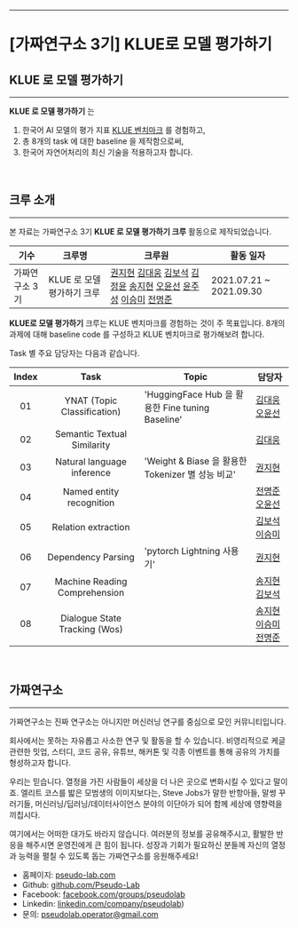 <!-- #region -->
---
# **[가짜연구소 3기] KLUE로 모델 평가하기**


## **KLUE 로 모델 평가하기**

---
<!-- #endregion -->

**KLUE 로 모델 평가하기** 는 

1. 한국어 AI 모델의 평가 지표 [KLUE 벤치마크](https://klue-benchmark.com/) 를 경험하고,
2. 총 8개의 task 에 대한 baseline 을 제작함으로써,
3. 한국어 자연어처리의 최신 기술을 적용하고자 합니다.

</br>

## **크루 소개**

---

본 자료는 가짜연구소 3기 **KLUE 로 모델 평가하기 크루** 활동으로 제작되었습니다.

| 기수           | 크루명                     | 크루원                                                       | 활동 일자               |
| -------------- | -------------------------- | ------------------------------------------------------------ | ----------------------- |
| 가짜연구소 3기 | KLUE 로 모델 평가하기 크루 | [권지현](https://github.com/Jihyun22) [김대웅](https://github.com/KimDaeUng) [김보석](https://github.com/BOSOEK) [김정윤](https://github.com/skyepodium) [송지현](https://github.com/sang0179) [오윤선](https://github.com/Sunny-Michelle) [윤주성](https://github.com/eagle705) [이승미](https://github.com/krorina1013) [전명준](https://github.com/oncores) | 2021.07.21 ~ 2021.09.30 |

**KLUE로 모델 평가하기** 크루는 KLUE 벤치마크를 경험하는 것이 주 목표입니다.  8개의 과제에 대해 baseline  code 를 구성하고 KLUE 벤치마크로 평가해보려 합니다.



Task 별 주요 담당자는 다음과 같습니다.

| Index |             Task              | Topic                                             | 담당자                                                       |
| :---: | :---------------------------: | ------------------------------------------------- | ------------------------------------------------------------ |
|  01   |  YNAT (Topic Classification)  | 'HuggingFace Hub 을 활용한 Fine tuning Baseline'  | [김대웅](https://github.com/KimDaeUng) [오윤선](https://github.com/Sunny-Michelle) |
|  02   |  Semantic Textual Similarity  |                                                   | [김대웅](https://github.com/KimDaeUng)                       |
|  03   |  Natural language inference   | 'Weight & Biase 을 활용한 Tokenizer 별 성능 비교' | [권지현](https://github.com/Jihyun22)                        |
|  04   |   Named entity recognition    |                                                   | [전명준](https://github.com/oncores) [오윤선](https://github.com/Sunny-Michelle) |
|  05   |      Relation extraction      |                                                   | [김보석](https://github.com/BOSOEK) [이승미](https://github.com/krorina1013) |
|  06   |      Dependency Parsing       | 'pytorch Lightning 사용기' | [권지현](https://github.com/Jihyun22)                        |
|  07   | Machine Reading Comprehension |                                                   | [송지현](https://github.com/sang0179) [김보석](https://github.com/BOSOEK) |
|  08   | Dialogue State Tracking (Wos) |                                                   | [송지현](https://github.com/sang0179) [이승미](https://github.com/krorina1013)[전명준](https://github.com/oncores) |



</br>

## **가짜연구소**

---

가짜연구소는 진짜 연구소는 아니지만 머신러닝 연구를 중심으로 모인 커뮤니티입니다.

회사에서는 못하는 자유롭고 사소한 연구 및 활동을 할 수 있습니다. 비영리적으로 케글 관련한 밋업, 스터디, 코드 공유, 유튜브, 해커톤 및 각종 이벤트를 통해 공유의 가치를 형성하고자 합니다.

우리는 믿습니다. 열정을 가진 사람들이 세상을 더 나은 곳으로 변화시킬 수 있다고 말이죠. 엘리트 코스를 밟은 모범생의 이미지보다는, Steve Jobs가 말한 반항아들, 말썽 꾸러기들, 머신러닝/딥러닝/데이터사이언스 분야의 이단아가 되어 함께 세상에 영향력을 끼칩시다.

여기에서는 어떠한 대가도 바라지 않습니다. 여러분의 정보를 공유해주시고, 활발한 반응을 해주시면 운영진에게 큰 힘이 됩니다. 성장과 기회가 필요하신 분들께 자신의 열정과 능력을 펼칠 수 있도록 돕는 가짜연구소를 응원해주세요!

- 홈페이지: [pseudo-lab.com](https://pseudo-lab.com/) 
- Github:  [github.com/Pseudo-Lab](http://www.github.com/Pseudo-Lab) 
- Facebook: [facebook.com/groups/pseudolab](https://www.facebook.com/groups/pseudolab/) 
- Linkedin: [linkedin.com/company/pseudolab](https://www.linkedin.com/company/pseudolab/?originalSubdomain=kr)) 
- 문의: [pseudolab.operator@gmail.com](mailto:pseudolab.operator@gmail.com)

